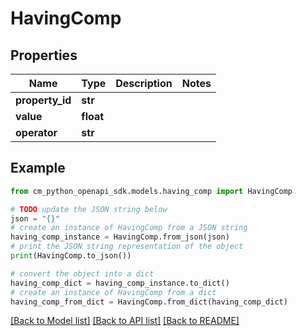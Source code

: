# HavingComp


## Properties

Name | Type | Description | Notes
------------ | ------------- | ------------- | -------------
**property_id** | **str** |  | 
**value** | **float** |  | 
**operator** | **str** |  | 

## Example

```python
from cm_python_openapi_sdk.models.having_comp import HavingComp

# TODO update the JSON string below
json = "{}"
# create an instance of HavingComp from a JSON string
having_comp_instance = HavingComp.from_json(json)
# print the JSON string representation of the object
print(HavingComp.to_json())

# convert the object into a dict
having_comp_dict = having_comp_instance.to_dict()
# create an instance of HavingComp from a dict
having_comp_from_dict = HavingComp.from_dict(having_comp_dict)
```
[[Back to Model list]](../README.md#documentation-for-models) [[Back to API list]](../README.md#documentation-for-api-endpoints) [[Back to README]](../README.md)


